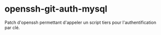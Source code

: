 openssh-git-auth-mysql
======================

Patch d'openssh permettant d'appeler un script tiers pour l'authentification par clé.
